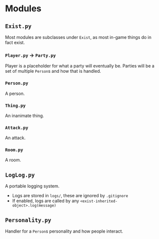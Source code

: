 # Modules
## `Exist.py`
Most modules are subclasses under `Exist`, as most in-game things do in fact exist.
### `Player.py` -> `Party.py`
Player is a placeholder for what a party will eventually be. Parties will be 
a set of multiple `Person`s and how that is handled.
### `Person.py`
A person.
### `Thing.py`
An inanimate thing.
### `Attack.py`
An attack.
### `Room.py`
A room.
## `LogLog.py`
A portable logging system.
* Logs are stored in `logs/`, these are ignored by `.gitignore`
* If enabled, logs are called by any `<exist-inherited-object>.log(message)`
## `Personality.py`
Handler for a `Person`s personality and how people interact.

